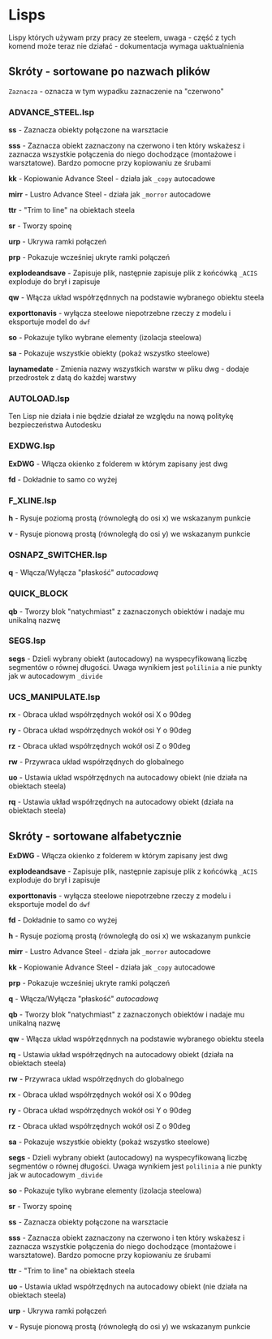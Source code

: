 # Lisps

Lispy których używam przy pracy ze steelem, uwaga - część z tych komend może teraz nie działać - dokumentacja wymaga uaktualnienia


## Skróty - sortowane po nazwach plików

`Zaznacza` - oznacza w tym wypadku zaznaczenie na "czerwono"

### ADVANCE_STEEL.lsp

**ss** - Zaznacza obiekty połączone na warsztacie

**sss** - Zaznacza obiekt zaznaczony na czerwono i ten który wskażesz i zaznacza wszystkie połączenia do niego dochodzące (montażowe i warsztatowe). Bardzo pomocne przy kopiowaniu ze śrubami

**kk** - Kopiowanie Advance Steel - działa jak `_copy` autocadowe

**mirr** - Lustro Advance Steel - działa jak `_morror` autocadowe

**ttr** - "Trim to line" na obiektach steela

**sr** - Tworzy spoinę

**urp** - Ukrywa ramki połączeń

**prp** - Pokazuje wcześniej ukryte ramki połączeń

**explodeandsave** - Zapisuje plik, następnie zapisuje plik z końcówką `_ACIS` exploduje do brył i zapisuje

**qw** - Włącza układ współrzędnnych na podstawie wybranego obiektu steela

**exporttonavis** - wyłącza steelowe niepotrzebne rzeczy z modelu i eksportuje model do `dwf`

**so** - Pokazuje tylko wybrane elementy (izolacja steelowa)

**sa** - Pokazuje wszystkie obiekty (pokaż wszystko steelowe)

**laynamedate** - Zmienia nazwy wszystkich warstw w pliku dwg - dodaje przedrostek z datą do każdej warstwy

### AUTOLOAD.lsp

Ten Lisp nie działa i nie będzie działał ze względu na nową politykę bezpieczeństwa Autodesku

### EXDWG.lsp

**ExDWG** - Włącza okienko z folderem w którym zapisany jest dwg

**fd** - Dokładnie to samo co wyżej

### F_XLINE.lsp

**h** - Rysuje poziomą prostą (równoległą do osi x) we wskazanym punkcie

**v** - Rysuje pionową prostą (równoległą do osi y) we wskazanym punkcie

### OSNAPZ_SWITCHER.lsp

**q** - Włącza/Wyłącza "płaskość" _autocadową_

### QUICK_BLOCK
**qb** - Tworzy blok "natychmiast" z zaznaczonych obiektów i nadaje mu unikalną nazwę

### SEGS.lsp

**segs** - Dzieli wybrany obiekt (autocadowy) na wyspecyfikowaną liczbę segmentów o równej długości. Uwaga wynikiem jest `polilinia` a nie punkty jak w autocadowym `_divide`

### UCS_MANIPULATE.lsp

**rx** - Obraca układ współrzędnych wokół osi X o 90deg

**ry** - Obraca układ współrzędnych wokół osi Y o 90deg

**rz** - Obraca układ współrzędnych wokół osi Z o 90deg

**rw** - Przywraca układ współrzędnych do globalnego

**uo** - Ustawia układ współrzędnych na autocadowy obiekt (nie działa na obiektach steela)

**rq** - Ustawia układ współrzędnych na autocadowy obiekt (działa na obiektach steela)

## Skróty - sortowane alfabetycznie

**ExDWG** - Włącza okienko z folderem w którym zapisany jest dwg

**explodeandsave** - Zapisuje plik, następnie zapisuje plik z końcówką `_ACIS` exploduje do brył i zapisuje

**exporttonavis** - wyłącza steelowe niepotrzebne rzeczy z modelu i eksportuje model do `dwf`

**fd** - Dokładnie to samo co wyżej

**h** - Rysuje poziomą prostą (równoległą do osi x) we wskazanym punkcie

**mirr** - Lustro Advance Steel - działa jak `_morror` autocadowe

**kk** - Kopiowanie Advance Steel - działa jak `_copy` autocadowe

**prp** - Pokazuje wcześniej ukryte ramki połączeń

**q** - Włącza/Wyłącza "płaskość" _autocadową_

**qb** - Tworzy blok "natychmiast" z zaznaczonych obiektów i nadaje mu unikalną nazwę

**qw** - Włącza układ współrzędnnych na podstawie wybranego obiektu steela

**rq** - Ustawia układ współrzędnych na autocadowy obiekt (działa na obiektach steela)

**rw** - Przywraca układ współrzędnych do globalnego

**rx** - Obraca układ współrzędnych wokół osi X o 90deg

**ry** - Obraca układ współrzędnych wokół osi Y o 90deg

**rz** - Obraca układ współrzędnych wokół osi Z o 90deg

**sa** - Pokazuje wszystkie obiekty (pokaż wszystko steelowe)

**segs** - Dzieli wybrany obiekt (autocadowy) na wyspecyfikowaną liczbę segmentów o równej długości. Uwaga wynikiem jest `polilinia` a nie punkty jak w autocadowym `_divide`

**so** - Pokazuje tylko wybrane elementy (izolacja steelowa)

**sr** - Tworzy spoinę

**ss** - Zaznacza obiekty połączone na warsztacie

**sss** - Zaznacza obiekt zaznaczony na czerwono i ten który wskażesz i zaznacza wszystkie połączenia do niego dochodzące (montażowe i warsztatowe). Bardzo pomocne przy kopiowaniu ze śrubami

**ttr** - "Trim to line" na obiektach steela

**uo** - Ustawia układ współrzędnych na autocadowy obiekt (nie działa na obiektach steela)

**urp** - Ukrywa ramki połączeń

**v** - Rysuje pionową prostą (równoległą do osi y) we wskazanym punkcie
